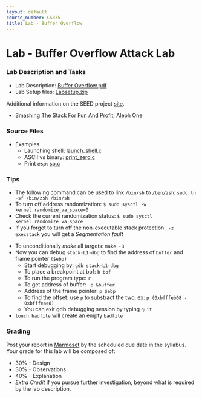 ```yaml
---
layout: default
course_number: CS335
title: Lab - Buffer Overflow
---
```


# Lab - Buffer Overflow Attack Lab

### Lab Description and Tasks

- Lab Description: [Buffer Overflow.pdf](buffer\Buffer_Overflow_Setuid.pdf)
  <!-- - The **BUF SIZE** value for this lab is: **180**.-->
- Lab Setup files: [Labsetup.zip](buffer\Labsetup.zip)

Additional information on the SEED project [site](https://seedsecuritylabs.org/Labs_20.04/Software/Buffer_Overflow_Setuid/).

- [Smashing The Stack For Fun And Profit](https://insecure.org/stf/smashstack.html), Aleph One

### Source Files

<!--
- Lab Files
  - Build Malicious file: [exploit.c](buffer/exploit.c)
  - Vulnerable program: [stack.c](buffer/stack.c)
  - Defeat Randomization: [defeat_rand.sh](buffer\defeat_rand.sh)
  - Helper Shell to build and setup stack.c: [build_stack.sh](buffer/build_stack.sh)
-->

- Examples  
  - Launching shell: [launch_shell.c](buffer\launch_shell.c)
  - ASCII vs binary: [print_zero.c](buffer\print_zero.c)
  - Print *esp*: [sp.c](buffer/sp.c)

<!--
  - Shellcode in stack: [shellcode.c](buffer/shellcode.c) (compile with ```-z execstack```)
  - Defeat dash test: [dash_shell_test.c](buffer/dash_shell_test.c)
-->

### Tips

- The following command can be used to link ```/bin/sh``` to ```/bin/zsh```: ```sudo ln -sf /bin/zsh /bin/sh```
- To turn off address randomization: ```$ sudo sysctl -w kernel.randomize_va_space=0```
- Check the current randomization status: ```$ sudo sysctl kernel.randomize_va_space```
- If you forget to turn off the non-executable stack protection ``` -z execstack``` you will get a *Segmentation fault*

<!--
 - To compile the ```stack.c``` program using debug flags: ```gcc stack.c -o gdb-stack -g -z execstack -fno-stack-protector```.
 -->

- To unconditionally _make_ all targets: ```make -B```
- Now you can debug ```stack-L1-dbg``` to find the address of ```buffer``` and frame pointer ```($ebp)```
  - Start debugging by: ```gdb stack-L1-dbg```
  - To place a breakpoint at bof: ```b bof```
  - To run the program type: ```r```
  - To get address of buffer: ``` p &buffer```
  - Address of the frame pointer: ```p $ebp```
  - To find the offset: use ```p``` to substract the two, ex: ```p (0xbfffeb08 - 0xbfffeae8)```
  - You can exit gdb debugging session by typing ```quit```
- ```touch badfile``` will create an empty ```badfile```

### Grading

Post your report in [Marmoset](https://cs.ycp.edu/marmoset) by the scheduled due date in the syllabus. Your grade for this lab will be composed of:
- 30% - Design
- 30% - Observations
- 40% - Explanation
- *Extra Credit* if you pursue further investigation, beyond what is required by the lab description.
